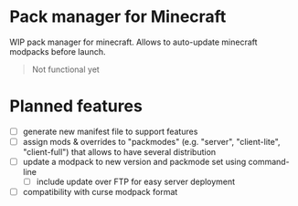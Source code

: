 Pack manager for Minecraft
==========================

WIP pack manager for minecraft. Allows to auto-update minecraft modpacks before launch.

> Not functional yet

# Planned features

- [ ] generate new manifest file to support features
- [ ] assign mods & overrides to "packmodes" (e.g. "server", "client-lite", "client-full") that allows to have several distribution
- [ ] update a modpack to new version and packmode set using command-line
    + [ ] include update over FTP for easy server deployment
- [ ] compatibility with curse modpack format
